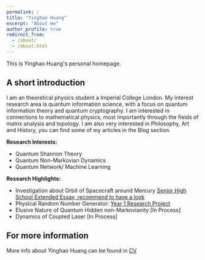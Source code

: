 ```yaml
---
permalink: /
title: "Yinghao Huang"
excerpt: "About me"
author_profile: true
redirect_from: 
  - /about/
  - /about.html
---
```


This is Yinghao Huang's personal homepage.

## A short introduction
I am an theoretical physics student a Imperial College London. My interest research area is quantum information science, with a focus on quantum information theory and quantum cryptography. I am interested in connections to mathematical physics, most importantly through the fields of matrix analysis and topology. I am also very interested in Philosophy, Art and History, you can find some of my articles in the Blog section. 


<b>Research Interests:</b>
* Quantum Shannon Theory
* Quantum Non-Markovian Dynamics
* Quantum Network/ Machine Learning

<b>Research Highlights:</b>
* Investigation about Orbit of Spacecraft around Mercury [Senior High School Extended Essay, recommend to have a look](http://jenary.github.io/files/orbit-Mercury.pdf)
* Physical Random Number Generator: [Year 1 Research Project](http://jenary.github.io/files/random-number-generator.pdf)
* Elusive Nature of Quantum Hidden non-Markovianity [In Process]
* Dynamics of Coupled Laser [In Process]


## For more information
More info about Yinghao Huang can be found in [CV](https://jenary.github.io/cv/)
